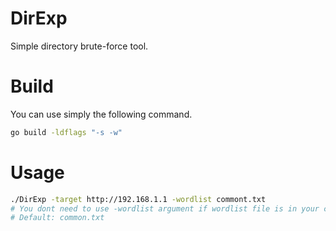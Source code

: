 # DirExp
Simple directory brute-force tool.

# Build
You can use simply the following command.<br>
```bash
go build -ldflags "-s -w"
```

# Usage
```bash
./DirExp -target http://192.168.1.1 -wordlist commont.txt
# You dont need to use -wordlist argument if wordlist file is in your current directory!!
# Default: common.txt
```